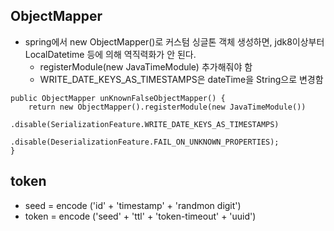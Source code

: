 ## ObjectMapper
* spring에서 new ObjectMapper()로 커스텀 싱글톤 객체 생성하면, jdk8이상부터 LocalDatetime 등에 의해 역직력화가 안 된다.
  * registerModule(new JavaTimeModule) 추가해줘야 함
  * WRITE_DATE_KEYS_AS_TIMESTAMPS은 dateTime을 String으로 변경함
  
```
public ObjectMapper unKnownFalseObjectMapper() {
    return new ObjectMapper().registerModule(new JavaTimeModule())
            .disable(SerializationFeature.WRITE_DATE_KEYS_AS_TIMESTAMPS)
            .disable(DeserializationFeature.FAIL_ON_UNKNOWN_PROPERTIES);
}
```

## token
* seed = encode ('id' + 'timestamp' + 'randmon digit')
* token = encode ('seed' + 'ttl' + 'token-timeout' + 'uuid') 
